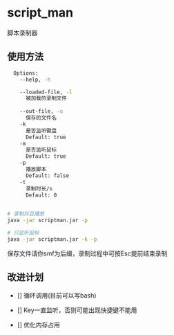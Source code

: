 # script_man

脚本录制器


## 使用方法

```bash
  Options:
    --help, -h

    --loaded-file, -l
      被加载的录制文件
      
    --out-file, -o
      保存的文件名
    -k
      是否监听键盘
      Default: true
    -m
      是否监听鼠标
      Default: true
    -p
      播放脚本
      Default: false
    -t
      录制时长/s
      Default: 0

      
# 录制并且播放
java -jar scriptman.jar -p

# 只监听鼠标
java -jar scriptman.jar -k -p
```

保存文件请你smf为后缀，录制过程中可按Esc提前结束录制

## 改进计划

* [] 循环调用(目前可以写bash)

* [] Key一直监听，否则可能出现快捷键不能用

* [] 优化内存占用